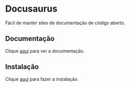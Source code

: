# Docusaurus

Fácil de manter sites de documentação de código aberto.

## Documentação

Clique [aqui](https://github.com/facebook/docusaurus) para ver a documentação.

## Instalação

Clique [aqui](https://www.npmjs.com/package/docusaurus) para fazer a instalação.